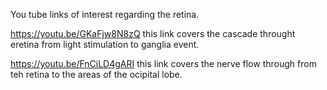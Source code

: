 You tube links of interest regarding the retina.

https://youtu.be/GKaFjw8N8zQ  this link covers the cascade throught eretina from light stimulation to ganglia event.

https://youtu.be/FnCiLD4gARI  this link covers the nerve flow through from teh retina to the areas of the ocipital lobe.
